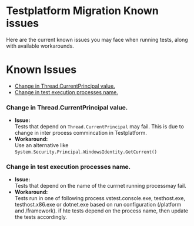 # Testplatform Migration Known issues
Here are the current known issues you may face when running tests, along with available workarounds.

# Known Issues
- [Change in Thread.CurrentPrincipal value.](CurrentPrincipal)
- [Change in test execution processes name.](processname)

### <b>Change in Thread.CurrentPrincipal value.</b><a name="CurrentPrincipal"></a>
- <b>Issue:</b> <br/>
Tests that depend on `Thread.CurrentPrincipal` may fail. This is due to change in inter process commincation in Testplatform.
- <b>Workaround:</b> <br/>
Use an alternative like `System.Security.Principal.WindowsIdentity.GetCurrent()`

### <b>Change in test execution processes name.</b><a name="processname"></a>
- <b>Issue:</b> <br/>
Tests that depend on the name of the currnet running processmay fail.
- <b>Workaround:</b> <br/>
Tests run in one of following process vstest.console.exe, testhost.exe, testhost.x86.exe or dotnet.exe based on run configuration (/platform and /framework). if hte tests depend on the process name, then update the tests accordingly.


